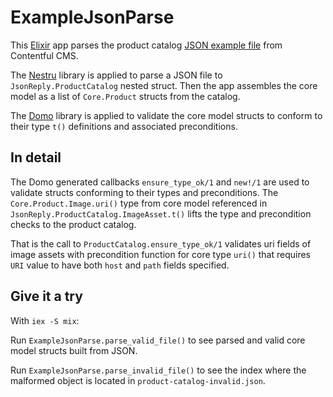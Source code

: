 # ExampleJsonParse

This [Elixir](https://elixir-lang.org/) app parses the product catalog [JSON example file](https://github.com/contentful/content-models/tree/master/product-catalogue) 
from Contentful CMS.

The [Nestru](https://github.com/IvanRublev/Nestru) library is applied to 
parse a JSON file to `JsonReply.ProductCatalog` nested struct.
Then the app assembles the core model as a list of `Core.Product` structs
from the catalog.

The [Domo](https://github.com/IvanRublev/Domo) library is applied to validate
the core model structs to conform to their type `t()` definitions and associated
preconditions.

## In detail

The Domo generated callbacks `ensure_type_ok/1` and `new!/1` are used 
to validate structs conforming to their types and preconditions. 
The `Core.Product.Image.uri()` type from core model referenced in 
`JsonReply.ProductCatalog.ImageAsset.t()` lifts the type and precondition 
checks to the product catalog. 

That is the call to `ProductCatalog.ensure_type_ok/1` validates uri fields
of image assets with precondition function for core type `uri()` 
that requires `URI` value to have both `host` and `path` fields specified.

## Give it a try 

With `iex -S mix`:

Run `ExampleJsonParse.parse_valid_file()` to see parsed and valid core model 
structs built from JSON.

Run `ExampleJsonParse.parse_invalid_file()` to see the index where 
the malformed object is located in `product-catalog-invalid.json`.
